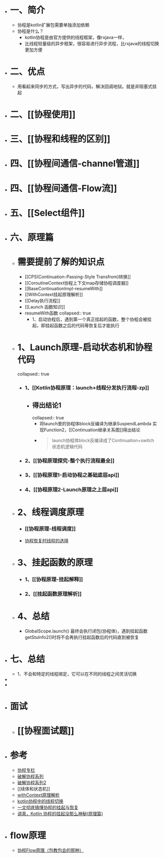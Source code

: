 - # 一、简介
	- 协程是kotlin扩展包需要单独添加依赖
	- 协程是什么？
		- kotlin协程是由官方提供的线程框架，像rxjava一样，
		- 比线程轻量级的异步框架，很容易进行异步流程，比rxjava的线程切换更加方便
- # 二、优点
	- 用看起来同步的方式，写出异步的代码，解决回调地狱。就是非阻塞式挂起
- # 二、[[协程使用]]
- # 三、[[协程和线程的区别]]
- # 四、[[协程间通信-channel管道]]
- # 四、[[协程间通信-Flow流]]
- # 五、[[Select组件]]
- # 六、原理篇
	- # 需要提前了解的知识点
		- [[CPS(Continuation-Passing-Style Transfrom)转换]]
		- [[CoroutineContext协程上下文map存储协程调度器]]
		- [[BaseContinuationImpl-resumeWith]]
		- [[WithContext挂起原理解析]]
		- [[Delay执行流程]]
		- [[Launch 函数知识]]
		- resumeWith函数
		  collapsed:: true
			- 1、启动协程后，遇到第一个真正挂起的函数，整个协程会被挂起，即挂起函数之后的代码等恢复后才能执行
	- # 1、Launch原理-启动状态机和协程代码
	  collapsed:: true
		- ###  1、[[Kotlin协程原理：launch+线程分发执行流程-zp]]
			- ## 得出结论1
			  collapsed:: true
				- 将launch里的协程体block反编译为继承SuspendLambda 实现Function2，[[Continuation继承关系图]]得出结论
				- >launch协程体block反编译成了Continuation+switch 状态机逻辑代码
		- ### 2、[[协程原理探究-整个执行流程最全]]
		- ### 3、[[协程原理1-启动协程之基础底层api]]
		- ### 4、[[协程原理2-Launch原理之上层api]]
	- # 2、线程调度原理
		- ### [[协程原理-线程调度]]
		- [协程恢复时线程的选择]( https://juejin.cn/post/7113706345190129700)
	- # 3、挂起函数的原理
		- ### 1、[[协程原理-挂起解释]]
		- ### 2、[[挂起函数原理解析]]
	- # 4、总结
		- GlobalScope.launch() 最终会执行闭包(协程体)，遇到挂起函数getStuInfo2()时将不会再执行挂起函数后的代码直到被恢复
- # 七、总结
	- 1、不会和特定的线程绑定，它可以在不同的线程之间灵活切换
-
-
- # 面试
	- # [[协程面试题]]
- # 参考
	- [协程专栏](https://juejin.cn/column/7090416754840567816)
	- [破解协程系列](https://www.jianshu.com/u/a324daa6fa19)
	- [破解协程系列2](https://www.bennyhuo.com/2019/03/31/kotlin-coroutines-00-forword/)
	- [[续体和状态机]]
	- [withContext原理解析](https://juejin.cn/post/7111246680338464804#heading-7)
	- [kotlin协程中的线程切换](https://juejin.cn/post/7195156647772667962)
	- [一文彻底搞懂协程的挂起与恢复](https://blog.csdn.net/m0_64420071/article/details/127055506?csdn_share_tail=%7B%22type%22%3A%22blog%22%2C%22rType%22%3A%22article%22%2C%22rId%22%3A%22127055506%22%2C%22source%22%3A%22unlogin%22%7D)
	- [讲真，Kotlin 协程的挂起没那么神秘(原理篇)](https://juejin.cn/post/7111246680338464804#heading-7)
- # flow原理
	- [协程Flow原理（包教包会的那种）](https://juejin.cn/post/7231816037812813882)